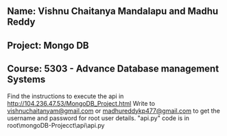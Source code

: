 
## Name: Vishnu Chaitanya Mandalapu and Madhu Reddy
## Project: Mongo DB
## Course: 5303 - Advance Database management Systems

Find the instructions to execute the api in http://104.236.47.53/MongoDB_Project.html 
Write to vishnuchaitanyam@gmail.com or madhureddykp477@gmail.com to get the username and password for root user details.
"api.py" code is in root\mongoDB-Projecct\api\api.py
